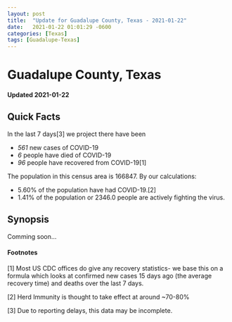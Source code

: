 ```yaml
---
layout: post
title:  "Update for Guadalupe County, Texas - 2021-01-22"
date:   2021-01-22 01:01:29 -0600
categories: [Texas]
tags: [Guadalupe-Texas]
---
```


# Guadalupe County, Texas
#### Updated 2021-01-22

## Quick Facts

In the last 7 days[3] we project there have been
- *561* new cases of COVID-19
- *6* people have died of COVID-19
- *96* people have recovered from COVID-19[1]

The population in this census area is 166847. By our calculations:
- 5.60% of the population have had COVID-19.[2]
- 1.41% of the population or 2346.0 people are actively fighting the virus.

## Synopsis

Comming soon...


#### Footnotes

[1] Most US CDC offices do give any recovery statistics- we base this on a formula which looks at confirmed new cases
15 days ago (the average recovery time) and deaths over the last 7 days.

[2] Herd Immunity is thought to take effect at around ~70-80%

[3] Due to reporting delays, this data may be incomplete.
 
    